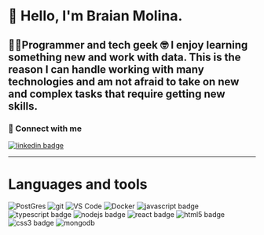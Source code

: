 # 👋 Hello, I'm Braian Molina.
👨‍💻Programmer and tech geek 🤓
I enjoy learning something new and work with data.
This is the reason I can handle working with many technologies and am not afraid to take on new and complex tasks that require getting new skills.
---

### 🔗 Connect with me
<p>
<a href="www.linkedin.com/in/braian-gabriel-molina" title="@Braian Molina on Linkedin"><img align="center" src="https://img.shields.io/badge/@marsidev-0A66C2?style=flat-square&logo=linkedin&logoColor=white&link=www.linkedin.com/in/braian-gabriel-molina" alt="linkedin badge"/></a>
</p>

---

# Languages and tools

<img
  alt="PostGres"
  src="https://img.shields.io/badge/postgres-%23316192.svg?style=flat-square&logo=postgresql&logoColor=white"
/>
<img
  alt="git"
  src="https://img.shields.io/badge/-Git-F05032?&style=flat-square&logo=git&logoColor=white"
/>
<img
  alt="VS Code"
  src="https://img.shields.io/static/v1?style=flat-square&message=VS+Code&color=007ACC&logo=Visual+Studio+Code&logoColor=FFFFFF&label="
/>
<img
  alt="Docker"
  src="https://img.shields.io/badge/-Docker-46a2f1?&style=flat-square&logo=docker&logoColor=white"
/>
<img
  src="https://img.shields.io/badge/JavaScript-F7DF1E?style=flat-square&logo=javascript&logoColor=black"
  alt="javascript badge"
/>
<img
  src="https://img.shields.io/badge/TypeScript-3178C6?style=flat-square&logo=typescript&logoColor=white"
  alt="typescript badge"
/>
<img
  src="https://img.shields.io/badge/Node.js-43853D?style=flat-square&logo=node.js&logoColor=white"
  alt="nodejs badge"
/>
<img
  src="https://img.shields.io/badge/React-007096?style=flat-square&logo=react&logoColor=white"
  alt="react badge"
/>
<img
  src="https://img.shields.io/badge/HTML5-E34F26?style=flat-square&logo=css3&logoColor=white"
  alt="html5 badge"
/>
<img
  src="https://img.shields.io/badge/CSS3-1572B6?style=flat-square&logo=css3&logoColor=white"
  alt="css3 badge"
/>
<img
  src="https://img.shields.io/badge/MongoDB-47A248?style=flat-square&logo=mongodb&logoColor=white"
  alt="mongodb"
/>
